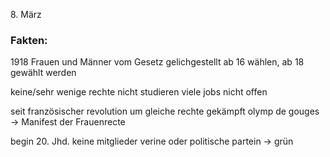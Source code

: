 8\. März

### Fakten:
1918 Frauen und Männer vom Gesetz gelichgestellt
	ab 16 wählen, ab 18 gewählt werden

keine/sehr wenige rechte
	nicht studieren
	viele jobs nicht offen

seit französischer revolution um gleiche rechte gekämpft
	olymp de gouges -> Manifest der Frauenrecte

begin 20. Jhd. keine mitglieder verine oder politische partein
	-> grün